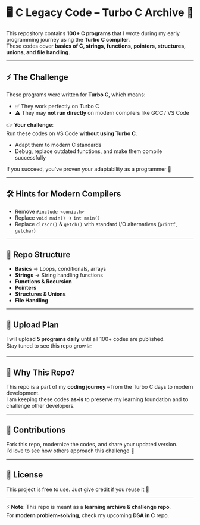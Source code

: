 # 🖥️ C Legacy Code – Turbo C Archive 🚀  

This repository contains **100+ C programs** that I wrote during my early programming journey using the **Turbo C compiler**.  
These codes cover **basics of C, strings, functions, pointers, structures, unions, and file handling**.  

---

## ⚡ The Challenge  

These programs were written for **Turbo C**, which means:  
- ✅ They work perfectly on Turbo C  
- ⚠️ They may **not run directly** on modern compilers like GCC / VS Code  

👉 **Your challenge**:  
Run these codes on VS Code **without using Turbo C**.  
- Adapt them to modern C standards  
- Debug, replace outdated functions, and make them compile successfully  

If you succeed, you’ve proven your adaptability as a programmer 💪  

---

## 🛠️ Hints for Modern Compilers  

- Remove `#include <conio.h>`  
- Replace `void main()` → `int main()`  
- Replace `clrscr()` & `getch()` with standard I/O alternatives (`printf`, `getchar`)  

---

## 📂 Repo Structure  

- **Basics** → Loops, conditionals, arrays  
- **Strings** → String handling functions  
- **Functions & Recursion**  
- **Pointers**  
- **Structures & Unions**  
- **File Handling**  

---

## 📅 Upload Plan  

I will upload **5 programs daily** until all 100+ codes are published.  
Stay tuned to see this repo grow 📈  

---

## 🌱 Why This Repo?  

This repo is a part of my **coding journey** – from the Turbo C days to modern development.  
I am keeping these codes **as-is** to preserve my learning foundation and to challenge other developers.  

---

## 🤝 Contributions  

Fork this repo, modernize the codes, and share your updated version.  
I’d love to see how others approach this challenge 🚀  

---

## 📜 License  

This project is free to use. Just give credit if you reuse it 🙌  

---

⚡ **Note**: This repo is meant as a **learning archive & challenge repo**.  
For **modern problem-solving**, check my upcoming **DSA in C** repo.  
